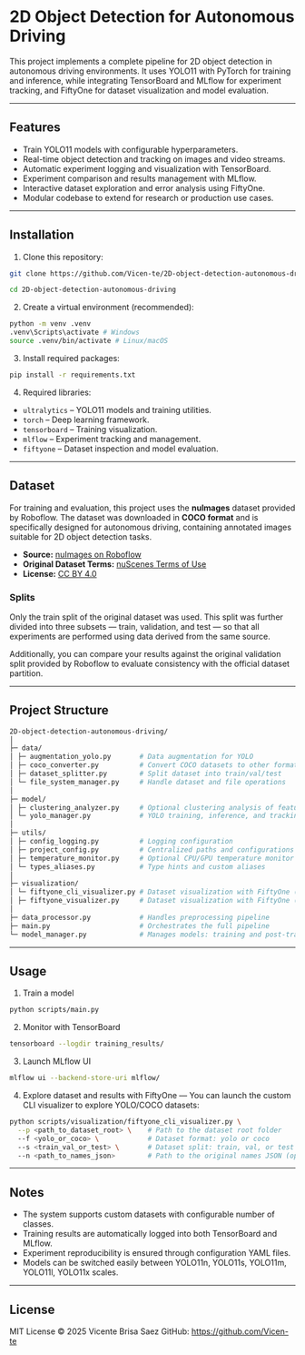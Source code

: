 # 2D Object Detection for Autonomous Driving

This project implements a complete pipeline for 2D object detection in autonomous driving environments. It uses YOLO11 with PyTorch for training and inference, while integrating TensorBoard and MLflow for experiment tracking, and FiftyOne for dataset visualization and model evaluation.

---

## Features

- Train YOLO11 models with configurable hyperparameters.
- Real-time object detection and tracking on images and video streams.
- Automatic experiment logging and visualization with TensorBoard.
- Experiment comparison and results management with MLflow.
- Interactive dataset exploration and error analysis using FiftyOne.
- Modular codebase to extend for research or production use cases.

---

## Installation

1. Clone this repository:

```bash
git clone https://github.com/Vicen-te/2D-object-detection-autonomous-driving.git

cd 2D-object-detection-autonomous-driving
```

2. Create a virtual environment (recommended):

```bash
python -m venv .venv
.venv\Scripts\activate # Windows
source .venv/bin/activate # Linux/macOS
```

3. Install required packages:

```bash
pip install -r requirements.txt
```

4. Required libraries:

- `ultralytics` – YOLO11 models and training utilities.
- `torch` – Deep learning framework.
- `tensorboard` – Training visualization.
- `mlflow` – Experiment tracking and management.
- `fiftyone` – Dataset inspection and model evaluation.

---

## Dataset

For training and evaluation, this project uses the **nuImages** dataset provided by Roboflow. The dataset was downloaded in **COCO format** and is specifically designed for autonomous driving, containing annotated images suitable for 2D object detection tasks.

- **Source:** [nuImages on Roboflow](https://universe.roboflow.com/new-workspace-2yqcq/nuimages-ijmym/dataset/1)  
- **Original Dataset Terms:** [nuScenes Terms of Use](https://www.nuscenes.org/terms-of-use)  
- **License:** [CC BY 4.0](https://creativecommons.org/licenses/by/4.0/)  

### Splits

Only the train split of the original dataset was used.
This split was further divided into three subsets — train, validation, and test — so that all experiments are performed using data derived from the same source.

Additionally, you can compare your results against the original validation split provided by Roboflow to evaluate consistency with the official dataset partition.

---

## Project Structure
```bash
2D-object-detection-autonomous-driving/
│
├─ data/
│ ├─ augmentation_yolo.py 		# Data augmentation for YOLO
│ ├─ coco_converter.py 			# Convert COCO datasets to other formats (e.g., YOLO)
│ ├─ dataset_splitter.py 		# Split dataset into train/val/test
│ └─ file_system_manager.py 	# Handle dataset and file operations
│
├─ model/
│ ├─ clustering_analyzer.py 	# Optional clustering analysis of features
│ └─ yolo_manager.py 			# YOLO training, inference, and tracking manager
│
├─ utils/
│ ├─ config_logging.py          # Logging configuration
│ ├─ project_config.py          # Centralized paths and configurations
│ ├─ temperature_monitor.py     # Optional CPU/GPU temperature monitor
│ └─ types_aliases.py           # Type hints and custom aliases
│
├─ visualization/
│ └─ fiftyone_cli_visualizer.py # Dataset visualization with FiftyOne (CLI)
│ ├─ fiftyone_visualizer.py     # Dataset visualization with FiftyOne (GUI)
│
├─ data_processor.py 			# Handles preprocessing pipeline
├─ main.py 			            # Orchestrates the full pipeline
└─ model_manager.py 			# Manages models: training and post-training analysis
```

---

## Usage

1. Train a model
```bash
python scripts/main.py
```

2. Monitor with TensorBoard
```bash
tensorboard --logdir training_results/
```

3. Launch MLflow UI
```bash
mlflow ui --backend-store-uri mlflow/
```

4. Explore dataset and results with FiftyOne — You can launch the custom CLI visualizer to explore YOLO/COCO datasets:
```bash
python scripts/visualization/fiftyone_cli_visualizer.py \
  --p <path_to_dataset_root> \    # Path to the dataset root folder
  --f <yolo_or_coco> \            # Dataset format: yolo or coco
  --s <train_val_or_test> \       # Dataset split: train, val, or test (optional, default: val)
  --n <path_to_names_json>        # Path to the original names JSON (optional)
```

---

## Notes

- The system supports custom datasets with configurable number of classes.
- Training results are automatically logged into both TensorBoard and MLflow.
- Experiment reproducibility is ensured through configuration YAML files.
- Models can be switched easily between YOLO11n, YOLO11s, YOLO11m, YOLO11l, YOLO11x scales.

---

## License

MIT License © 2025 Vicente Brisa Saez
GitHub: https://github.com/Vicen-te